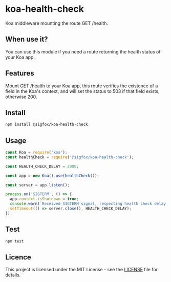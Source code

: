 # koa-health-check

Koa middleware mounting the route GET /health.

## When use it?

You can use this module if you need a route returning the health status of your Koa app.

## Features

Mount GET /health to your Koa app, this route verifies the existence of a field in the Koa's context,
and will set the status to 503 if that field exists, otherwise 200.

## Install

```bash
npm install @sigfox/koa-health-check
```

## Usage

```javascript
const Koa = require('koa');
const healthCheck = require('@sigfox/koa-health-check');

const HEALTH_CHECK_DELAY = 2000;

const app = new Koa().use(healthCheck());

const server = app.listen();

process.on('SIGTERM', () => {
  app.context.isShutdown = true;
  console.warn(`Received SIGTERM signal, respecting health check delay ${HEALTH_CHECK_DELAY}ms...`);
  setTimeout(() => server.close(), HEALTH_CHECK_DELAY);
});
```

## Test

```bash
npm test
```

## Licence

This project is licensed under the MIT License - see the [LICENSE](https://gitlab.partners.sigfox.com/sigfox/flive-app/blob/master/LICENSE) file for details.
